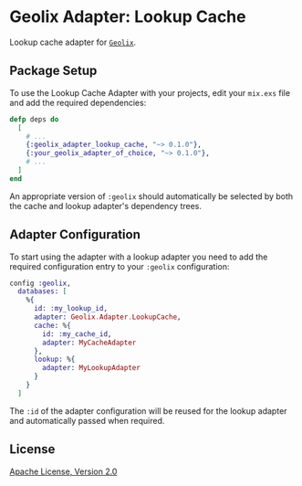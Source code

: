 # Geolix Adapter: Lookup Cache

Lookup cache adapter for [`Geolix`](https://github.com/elixir-geolix/geolix).

## Package Setup

To use the Lookup Cache Adapter with your projects, edit your `mix.exs` file and add the required dependencies:

```elixir
defp deps do
  [
    # ...
    {:geolix_adapter_lookup_cache, "~> 0.1.0"},
    {:your_geolix_adapter_of_choice, "~> 0.1.0"},
    # ...
  ]
end
```

An appropriate version of `:geolix` should automatically be selected by both the cache and lookup adapter's dependency trees.

## Adapter Configuration

To start using the adapter with a lookup adapter you need to add the required configuration entry to your `:geolix` configuration:

```elixir
config :geolix,
  databases: [
    %{
      id: :my_lookup_id,
      adapter: Geolix.Adapter.LookupCache,
      cache: %{
        id: :my_cache_id,
        adapter: MyCacheAdapter
      },
      lookup: %{
        adapter: MyLookupAdapter
      }
    }
  ]
```

The `:id` of the adapter configuration will be reused for the lookup adapter and automatically passed when required.

## License

[Apache License, Version 2.0](http://www.apache.org/licenses/LICENSE-2.0)
